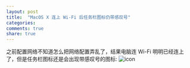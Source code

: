 ```yaml
---
layout: post
title:  "MacOS X 连上 Wi-Fi 后任务栏图标仍带感叹号"
categories:
comments: true
share: true
---
```


之前配置网络不知道怎么把网络配置弄乱了，结果电脑连 Wi-Fi 明明已经连上了，但是任务栏图标还是会出现带感叹号的图标:
![icon](http://support.apple.com/library/APPLE/APPLECARE_ALLGEOS/TS3611/TS3611_new----en.png)
